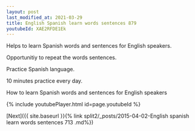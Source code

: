 ```yaml
---
layout: post
last_modified_at: 2021-03-29
title: English Spanish learn words sentences 879 
youtubeId: XAE2RFDE1Ek
---
```

 
 
Helps to learn Spanish words and sentences for English speakers.

Opportunitiy to repeat the words sentences. 

Practice Spanish language. 
 
10 minutes practice every day. 
 
How to learn Spanish words and sentences for English speakers 
 
{% include youtubePlayer.html id=page.youtubeId %}
 
 
[Next]({{ site.baseurl }}{% link  split2/_posts/2015-04-02-English spanish learn words sentences 713 .md%})
 
